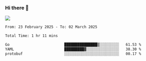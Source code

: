 ### Hi there 👋️

![](https://komarev.com/ghpvc/?username=Loner1024)

<!--START_SECTION:waka-->

```txt
From: 23 February 2025 - To: 02 March 2025

Total Time: 1 hr 11 mins

Go                         ███████████████▒░░░░░░░░░   61.53 %
YAML                       █████████▓░░░░░░░░░░░░░░░   38.30 %
protobuf                   ░░░░░░░░░░░░░░░░░░░░░░░░░   00.17 %
```

<!--END_SECTION:waka-->



